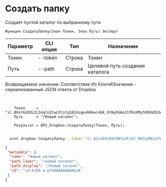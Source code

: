 ﻿---
sidebar_position: 10
---

# Создать папку
 Создает пустой каталог по выбранному пути



`Функция СоздатьПапку(Знач Токен, Знач Путь) Экспорт`

  | Параметр | CLI опция | Тип | Назначение |
  |-|-|-|-|
  | Токен | --token | Строка | Токен |
  | Путь | --path | Строка | Целевой путь создания каталога |

  
  Возвращаемое значение:   Соответствие Из КлючИЗначение - сериализованный JSON ответа от Dropbox

<br/>




```bsl title="Пример кода"
    Токен     = "sl.B9sYGdZdLILSnqlGZCwLFCstq1B1GsgevbBkwi4UK_UlNyhGAoJ1fKoXMy3dQhkEb3e80HTL6g...";
    Путь      = "/Новый каталог";

    Результат = OPI_Dropbox.СоздатьПапку(Токен, Путь);
```



```sh title="Пример команды CLI"
    
  oint dropbox СоздатьПапку --token "sl.B2ieEHcB9I9BTwJFjbf_MQtoZMKjGYgkpBqzQkvBfuSz41Qpy5r3d7a4ax22I5ILWhd9KLbN5L..." --path %path%

```

```json title="Результат"
{
 "metadata": {
  "name": "Новый каталог",
  "path_lower": "/новый каталог",
  "path_display": "/Новый каталог",
  "id": "id:kJU6-a-pT48AAAAAAAAbzA"
 }
}
```
